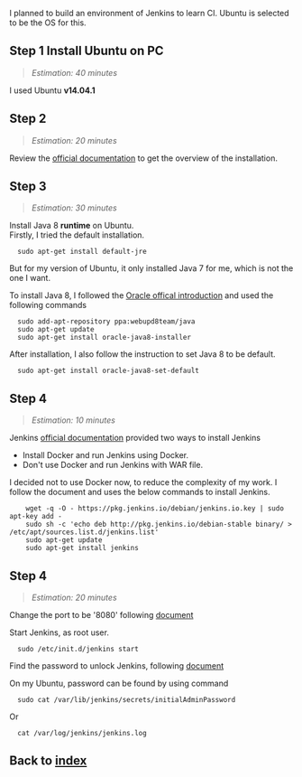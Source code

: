I planned to build an environment of Jenkins to learn CI.
Ubuntu is selected to be the OS for this.

## Step 1 Install Ubuntu on PC
> _Estimation: 40 minutes_

I used Ubuntu **v14.04.1**

## Step 2
> _Estimation: 20 minutes_

Review the [official documentation](https://jenkins.io/doc/book/installing/) to get the overview of the installation.

## Step 3
> _Estimation: 30 minutes_


Install Java 8 **runtime** on Ubuntu.<br/>
Firstly, I tried the default installation.
```shell
  sudo apt-get install default-jre
```
But for my version of Ubuntu, it only installed Java 7 for me, which is not the one I want.

To install Java 8, I followed the [Oracle offical introduction](http://www.webupd8.org/2012/09/install-oracle-java-8-in-ubuntu-via-ppa.html) and used the following commands
```shell
  sudo add-apt-repository ppa:webupd8team/java
  sudo apt-get update
  sudo apt-get install oracle-java8-installer
```

After installation, I also follow the instruction to set Java 8 to be default.
```shell
  sudo apt-get install oracle-java8-set-default
```

## Step 4
> _Estimation: 10 minutes_

Jenkins [official documentation](https://jenkins.io/doc/book/installing/) provided two ways to install Jenkins
- Install Docker and run Jenkins using Docker.
- Don't use Docker and run Jenkins with WAR file.

I decided not to use Docker now, to reduce the complexity of my work.
I follow the document and uses the below commands to install Jenkins.
```shell
    wget -q -O - https://pkg.jenkins.io/debian/jenkins.io.key | sudo apt-key add -
    sudo sh -c 'echo deb http://pkg.jenkins.io/debian-stable binary/ > /etc/apt/sources.list.d/jenkins.list'
    sudo apt-get update
    sudo apt-get install jenkins
```

## Step 4
> _Estimation: 20 minutes_

Change the port to be '8080' following [document](https://jenkins.io/doc/book/installing/#debian-ubuntu)

Start Jenkins, as root user.
```
  sudo /etc/init.d/jenkins start
```
Find the password to unlock Jenkins, following [document](https://jenkins.io/doc/book/installing/#unlocking-jenkins)

On my Ubuntu, password can be found by using command
```
  sudo cat /var/lib/jenkins/secrets/initialAdminPassword
```
Or
```
  cat /var/log/jenkins/jenkins.log
```

## Back to [index](./index.md)
